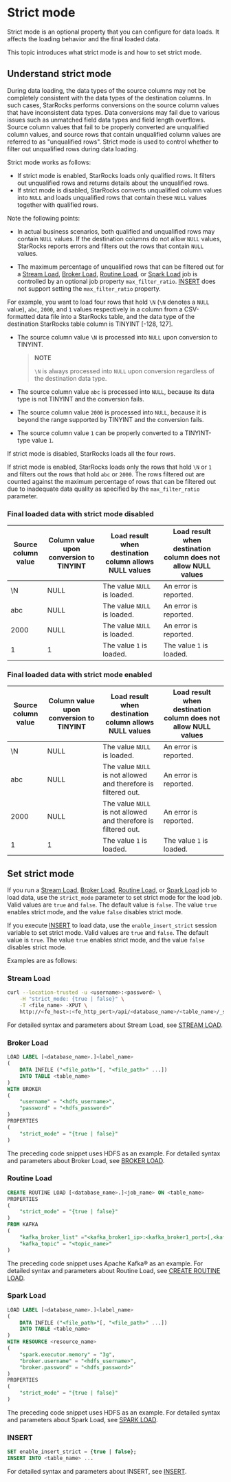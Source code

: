 # Strict mode

Strict mode is an optional property that you can configure for data loads. It affects the loading behavior and the final loaded data.

This topic introduces what strict mode is and how to set strict mode.

## Understand strict mode

During data loading, the data types of the source columns may not be completely consistent with the data types of the destination columns. In such cases, StarRocks performs conversions on the source column values that have inconsistent data types. Data conversions may fail due to various issues such as unmatched field data types and field length overflows. Source column values that fail to be properly converted are unqualified column values, and source rows that contain unqualified column values are referred to as "unqualified rows". Strict mode is used to control whether to filter out unqualified rows during data loading.

Strict mode works as follows:

- If strict mode is enabled, StarRocks loads only qualified rows. It filters out unqualified rows and returns details about the unqualified rows.
- If strict mode is disabled, StarRocks converts unqualified column values into `NULL` and loads unqualified rows that contain these `NULL` values together with qualified rows.

Note the following points:

- In actual business scenarios, both qualified and unqualified rows may contain `NULL` values. If the destination columns do not allow `NULL` values, StarRocks reports errors and filters out the rows that contain `NULL` values.

- The maximum percentage of unqualified rows that can be filtered out for a [Stream Load](../../sql-reference/sql-statements/data-manipulation/STREAM_LOAD.md), [Broker Load](../../sql-reference/sql-statements/data-manipulation/BROKER_LOAD.md), [Routine Load](../../sql-reference/sql-statements/data-manipulation/CREATE_ROUTINE_LOAD.md), or [Spark Load](../../sql-reference/sql-statements/data-manipulation/SPARK_LOAD.md) job is controlled by an optional job property `max_filter_ratio`. [INSERT](../../sql-reference/sql-statements/data-manipulation/insert.md) does not support setting the `max_filter_ratio` property.

For example, you want to load four rows that hold `\N` (`\N` denotes a `NULL` value), `abc`, `2000`, and `1` values respectively in a column from a CSV-formatted data file into a StarRocks table, and the data type of the destination StarRocks table column is TINYINT [-128, 127].

- The source column value `\N` is processed into `NULL` upon conversion to TINYINT.

  > **NOTE**
  >
  > `\N` is always processed into `NULL` upon conversion regardless of the destination data type.

- The source column value `abc` is processed into `NULL`, because its data type is not TINYINT and the conversion fails.

- The source column value `2000` is processed into `NULL`, because it is beyond the range supported by TINYINT and the conversion fails.

- The source column value `1` can be properly converted to a TINYINT-type value `1`.

If strict mode is disabled, StarRocks loads all the four rows.

If strict mode is enabled, StarRocks loads only the rows that hold `\N` or `1` and filters out the rows that hold `abc` or `2000`. The rows filtered out are counted against the maximum percentage of rows that can be filtered out due to inadequate data quality as specified by the `max_filter_ratio` parameter.

### Final loaded data with strict mode disabled

| Source column value | Column value upon conversion to TINYINT | Load result when destination column allows NULL values | Load result when destination column does not allow NULL values |
| ------------------- | --------------------------------------- | ------------------------------------------------------ | ------------------------------------------------------------ |
| \N                 | NULL                                    | The value `NULL` is loaded.                            | An error is reported.                                        |
| abc                 | NULL                                    | The value `NULL` is loaded.                            | An error is reported.                                        |
| 2000                | NULL                                    | The value `NULL` is loaded.                            | An error is reported.                                        |
| 1                   | 1                                       | The value `1` is loaded.                               | The value `1` is loaded.                                     |

### Final loaded data with strict mode enabled

| Source column value | Column value upon conversion to TINYINT | Load result when destination column allows NULL values       | Load result when destination column does not allow NULL values |
| ------------------- | --------------------------------------- | ------------------------------------------------------------ | ------------------------------------------------------------ |
| \N                 | NULL                                    | The value `NULL` is loaded.                                  | An error is reported.                                        |
| abc                 | NULL                                    | The value `NULL` is not allowed and therefore is filtered out. | An error is reported.                                        |
| 2000                | NULL                                    | The value `NULL` is not allowed and therefore is filtered out. | An error is reported.                                        |
| 1                   | 1                                       | The value `1` is loaded.                                     | The value `1` is loaded.                                     |

## Set strict mode

If you run a [Stream Load](../../sql-reference/sql-statements/data-manipulation/STREAM_LOAD.md), [Broker Load](../../sql-reference/sql-statements/data-manipulation/BROKER_LOAD.md), [Routine Load](../../sql-reference/sql-statements/data-manipulation/CREATE_ROUTINE_LOAD.md), or [Spark Load](../../sql-reference/sql-statements/data-manipulation/SPARK_LOAD.md) job to load data, use the `strict_mode` parameter to set strict mode for the load job. Valid values are `true` and `false`. The default value is `false`. The value `true` enables strict mode, and the value `false` disables strict mode.

If you execute [INSERT](../../sql-reference/sql-statements/data-manipulation/insert.md) to load data, use the `enable_insert_strict` session variable to set strict mode. Valid values are `true` and `false`. The default value is `true`. The value `true` enables strict mode, and the value `false` disables strict mode.

Examples are as follows:

### Stream Load

```Bash
curl --location-trusted -u <username>:<password> \
    -H "strict_mode: {true | false}" \
    -T <file_name> -XPUT \
    http://<fe_host>:<fe_http_port>/api/<database_name>/<table_name>/_stream_load
```

For detailed syntax and parameters about Stream Load, see [STREAM LOAD](../../sql-reference/sql-statements/data-manipulation/STREAM_LOAD.md).

### Broker Load

```SQL
LOAD LABEL [<database_name>.]<label_name>
(
    DATA INFILE ("<file_path>"[, "<file_path>" ...])
    INTO TABLE <table_name>
)
WITH BROKER
(
    "username" = "<hdfs_username>",
    "password" = "<hdfs_password>"
)
PROPERTIES
(
    "strict_mode" = "{true | false}"
)
```

The preceding code snippet uses HDFS as an example. For detailed syntax and parameters about Broker Load, see [BROKER LOAD](../../sql-reference/sql-statements/data-manipulation/BROKER_LOAD.md).

### Routine Load

```SQL
CREATE ROUTINE LOAD [<database_name>.]<job_name> ON <table_name>
PROPERTIES
(
    "strict_mode" = "{true | false}"
) 
FROM KAFKA
(
    "kafka_broker_list" ="<kafka_broker1_ip>:<kafka_broker1_port>[,<kafka_broker2_ip>:<kafka_broker2_port>...]",
    "kafka_topic" = "<topic_name>"
)
```

The preceding code snippet uses Apache Kafka® as an example. For detailed syntax and parameters about Routine Load, see [CREATE ROUTINE LOAD](../../sql-reference/sql-statements/data-manipulation/CREATE_ROUTINE_LOAD.md).

### Spark Load

```SQL
LOAD LABEL [<database_name>.]<label_name>
(
    DATA INFILE ("<file_path>"[, "<file_path>" ...])
    INTO TABLE <table_name>
)
WITH RESOURCE <resource_name>
(
    "spark.executor.memory" = "3g",
    "broker.username" = "<hdfs_username>",
    "broker.password" = "<hdfs_password>"
)
PROPERTIES
(
    "strict_mode" = "{true | false}"   
)
```

The preceding code snippet uses HDFS as an example. For detailed syntax and parameters about Spark Load, see [SPARK LOAD](../../sql-reference/sql-statements/data-manipulation/SPARK_LOAD.md).

### INSERT

```SQL
SET enable_insert_strict = {true | false};
INSERT INTO <table_name> ...
```

For detailed syntax and parameters about INSERT, see [INSERT](../../sql-reference/sql-statements/data-manipulation/insert.md).
